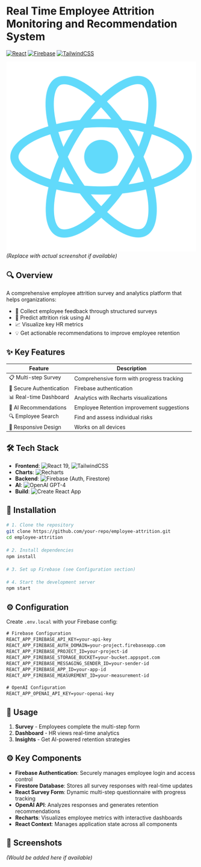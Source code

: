 # Real Time Employee Attrition Monitoring and Recommendation System


[![React](https://img.shields.io/badge/React-19-blue?logo=react)](https://reactjs.org/)
[![Firebase](https://img.shields.io/badge/Firebase-11.3.0-orange?logo=firebase)](https://firebase.google.com/)
[![TailwindCSS](https://img.shields.io/badge/TailwindCSS-3.4.17-06B6D4?logo=tailwind-css)](https://tailwindcss.com/)

![Dashboard Preview](public/logo512.png) *(Replace with actual screenshot if available)*

## 🔍 Overview
A comprehensive employee attrition survey and analytics platform that helps organizations:
- 📝 Collect employee feedback through structured surveys
- 🤖 Predict attrition risk using AI
- 📈 Visualize key HR metrics
- 💡 Get actionable recommendations to improve employee retention

## ✨ Key Features

| Feature | Description |
|---------|-------------|
| 📋 Multi-step Survey | Comprehensive form with progress tracking |
| 🔐 Secure Authentication | Firebase authentication |
| 📊 Real-time Dashboard | Analytics with Recharts visualizations |
| 🧠 AI Recommendations | Employee Retention improvement suggestions |
| 🔍 Employee Search | Find and assess individual risks |
| 📱 Responsive Design | Works on all devices |

## 🛠 Tech Stack
- **Frontend**: ![React](https://img.shields.io/badge/-React-61DAFB?logo=react&logoColor=white) 19, ![TailwindCSS](https://img.shields.io/badge/-TailwindCSS-06B6D4?logo=tailwind-css&logoColor=white)
- **Charts**: ![Recharts](https://img.shields.io/badge/-Recharts-FF6384?logo=chart.js&logoColor=white)
- **Backend**: ![Firebase](https://img.shields.io/badge/-Firebase-FFCA28?logo=firebase&logoColor=black) (Auth, Firestore)
- **AI**: ![OpenAI](https://img.shields.io/badge/-OpenAI-412991?logo=openai&logoColor=white) GPT-4
- **Build**: ![Create React App](https://img.shields.io/badge/-CRA-09D3AC?logo=create-react-app&logoColor=white)

## 🚀 Installation

```bash
# 1. Clone the repository
git clone https://github.com/your-repo/employee-attrition.git
cd employee-attrition

# 2. Install dependencies
npm install

# 3. Set up Firebase (see Configuration section)

# 4. Start the development server
npm start
```

## ⚙️ Configuration
Create `.env.local` with your Firebase config:

```env
# Firebase Configuration
REACT_APP_FIREBASE_API_KEY=your-api-key
REACT_APP_FIREBASE_AUTH_DOMAIN=your-project.firebaseapp.com
REACT_APP_FIREBASE_PROJECT_ID=your-project-id
REACT_APP_FIREBASE_STORAGE_BUCKET=your-bucket.appspot.com
REACT_APP_FIREBASE_MESSAGING_SENDER_ID=your-sender-id
REACT_APP_FIREBASE_APP_ID=your-app-id
REACT_APP_FIREBASE_MEASUREMENT_ID=your-measurement-id

# OpenAI Configuration
REACT_APP_OPENAI_API_KEY=your-openai-key
```

## 📖 Usage
1. **Survey** - Employees complete the multi-step form
2. **Dashboard** - HR views real-time analytics
3. **Insights** - Get AI-powered retention strategies

## ⚙️ Key Components
- **Firebase Authentication**: Securely manages employee login and access control
- **Firestore Database**: Stores all survey responses with real-time updates
- **React Survey Form**: Dynamic multi-step questionnaire with progress tracking
- **OpenAI API**: Analyzes responses and generates retention recommendations
- **Recharts**: Visualizes employee metrics with interactive dashboards
- **React Context**: Manages application state across all components

## 📸 Screenshots
*(Would be added here if available)*

